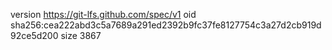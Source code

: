 version https://git-lfs.github.com/spec/v1
oid sha256:cea222abd3c5a7689a291ed2392b9fc37fe8127754c3a27d2cb919d92ce5d200
size 3867
